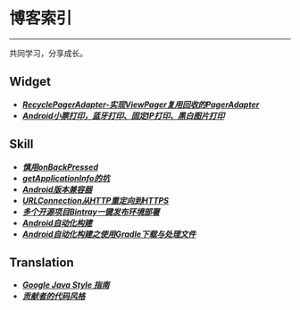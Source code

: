 
# 博客索引
------
共同学习，分享成长。

## Widget
- [***RecyclePagerAdapter-实现ViewPager复用回收的PagerAdapter***](https://github.com/AlexMofer/ProjectX/blob/master/blogs/%5BWidget%5DRecyclePagerAdapter-%E5%AE%9E%E7%8E%B0ViewPager%E5%A4%8D%E7%94%A8%E5%9B%9E%E6%94%B6%E7%9A%84PagerAdapter.md)
- [***Android小票打印，蓝牙打印、固定IP打印、黑白图片打印***](https://github.com/AlexMofer/ProjectX/blob/master/blogs/%5BWidget%5DAndroid%E5%B0%8F%E7%A5%A8%E6%89%93%E5%8D%B0%EF%BC%8C%E8%93%9D%E7%89%99%E6%89%93%E5%8D%B0%E3%80%81%E5%9B%BA%E5%AE%9AIP%E6%89%93%E5%8D%B0%E3%80%81%E9%BB%91%E7%99%BD%E5%9B%BE%E7%89%87%E6%89%93%E5%8D%B0.md)

## Skill
- [***慎用onBackPressed***](https://github.com/AlexMofer/ProjectX/blob/master/blogs/%5BSkill%5D%E6%85%8E%E7%94%A8onBackPressed().md)
- [***getApplicationInfo的坑***](https://github.com/AlexMofer/ProjectX/blob/master/blogs/%5BSkill%5DgetApplicationInfo%E7%9A%84%E5%9D%91.md)
- [***Android版本兼容器***](https://github.com/AlexMofer/ProjectX/blob/master/blogs/%5BSkill%5DAndroid%E7%89%88%E6%9C%AC%E5%85%BC%E5%AE%B9%E5%99%A8.md)
- [***URLConnection从HTTP重定向到HTTPS***](https://github.com/AlexMofer/ProjectX/blob/master/blogs/%5BSkill%5DURLConnection%E4%BB%8EHTTP%E9%87%8D%E5%AE%9A%E5%90%91%E5%88%B0HTTPS.md)
- [***多个开源项目Bintray一键发布环境部署***](https://github.com/AlexMofer/ProjectX/blob/master/blogs/%5BSkill%5D%E5%A4%9A%E4%B8%AA%E5%BC%80%E6%BA%90%E9%A1%B9%E7%9B%AEBintray%E4%B8%80%E9%94%AE%E5%8F%91%E5%B8%83%E7%8E%AF%E5%A2%83%E9%83%A8%E7%BD%B2.md)
- [***Android自动化构建***](https://github.com/AlexMofer/ProjectX/blob/master/blogs/%5BSKill%5DAndroid%E8%87%AA%E5%8A%A8%E5%8C%96%E6%9E%84%E5%BB%BA.md)
- [***Android自动化构建之使用Gradle下载与处理文件***](https://github.com/AlexMofer/ProjectX/blob/master/blogs/%5BSkill%5DAndroid%E8%87%AA%E5%8A%A8%E5%8C%96%E6%9E%84%E5%BB%BA%E4%B9%8B%E4%BD%BF%E7%94%A8Gradle%E4%B8%8B%E8%BD%BD%E4%B8%8E%E5%A4%84%E7%90%86%E6%96%87%E4%BB%B6.md)

## Translation
- [***Google Java Style 指南***](https://github.com/AlexMofer/ProjectX/blob/master/blogs/%5BTranslation%5DGoogle%20Java%20Style%20%E6%8C%87%E5%8D%97.md)
- [***贡献者的代码风格***](https://github.com/AlexMofer/ProjectX/blob/master/blogs/%5BTranslation%5D%E8%B4%A1%E7%8C%AE%E8%80%85%E7%9A%84%E4%BB%A3%E7%A0%81%E9%A3%8E%E6%A0%BC.md)